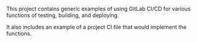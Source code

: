 This project contains generic examples of using GitLab CI/CD for various functions of testing, building, and deploying.

It also includes an example of a project CI file that would implement the functions.
